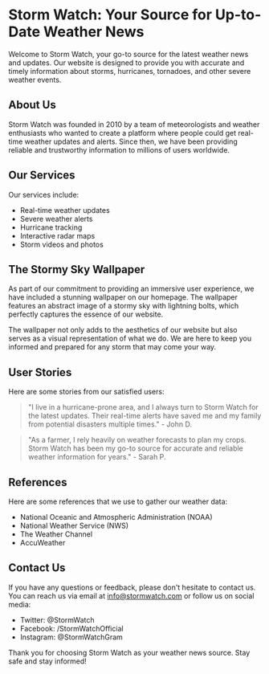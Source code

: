 <!--
Write me content for website with wallpaper which alt text is:

"An abstract image of a stormy sky with lightning bolts for a weather or news website"

The name/title of the page should not be 1:1 copy of the alt text but rather a real content of the website which is using this wallpaper.

- Use markdown format 
- Start with the heading
- The content should look like a real website 
- Include real sections like references, contact, user stories, etc. use things relevant to the page purpose.
- Feel free to use structure like headings, bullets, numbering, blockquotes, paragraphs, horizontal lines, etc.
- You can use formatting like bold or _italic_
- You can include UTF-8 emojis
- Links should be only #hash anchors (and you can refer to the document itself)
- Do not include images
-->

<!--font:Montserrat-->

# Storm Watch: Your Source for Up-to-Date Weather News

Welcome to Storm Watch, your go-to source for the latest weather news and updates. Our website is designed to provide you with accurate and timely information about storms, hurricanes, tornadoes, and other severe weather events. 

## About Us

Storm Watch was founded in 2010 by a team of meteorologists and weather enthusiasts who wanted to create a platform where people could get real-time weather updates and alerts. Since then, we have been providing reliable and trustworthy information to millions of users worldwide.

## Our Services

Our services include:

- Real-time weather updates
- Severe weather alerts
- Hurricane tracking
- Interactive radar maps
- Storm videos and photos

## The Stormy Sky Wallpaper

As part of our commitment to providing an immersive user experience, we have included a stunning wallpaper on our homepage. The wallpaper features an abstract image of a stormy sky with lightning bolts, which perfectly captures the essence of our website.

The wallpaper not only adds to the aesthetics of our website but also serves as a visual representation of what we do. We are here to keep you informed and prepared for any storm that may come your way.

## User Stories

Here are some stories from our satisfied users:

> "I live in a hurricane-prone area, and I always turn to Storm Watch for the latest updates. Their real-time alerts have saved me and my family from potential disasters multiple times." - John D.

> "As a farmer, I rely heavily on weather forecasts to plan my crops. Storm Watch has been my go-to source for accurate and reliable weather information for years." - Sarah P.

## References

Here are some references that we use to gather our weather data:

- National Oceanic and Atmospheric Administration (NOAA)
- National Weather Service (NWS)
- The Weather Channel
- AccuWeather

## Contact Us

If you have any questions or feedback, please don't hesitate to contact us. You can reach us via email at info@stormwatch.com or follow us on social media:

- Twitter: @StormWatch
- Facebook: /StormWatchOfficial
- Instagram: @StormWatchGram

Thank you for choosing Storm Watch as your weather news source. Stay safe and stay informed!
